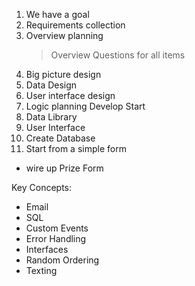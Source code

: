 1. We have a goal
2. Requirements collection
3. Overview planning
	> Overview
	> Questions for all items
4. Big picture design
5. Data Design
6. User interface design
7. Logic planning
Develop Start
1. Data Library
2. User Interface
3. Create Database
4. Start from a simple form
- wire up Prize Form

Key Concepts:
- Email
- SQL
- Custom Events
- Error Handling
- Interfaces
- Random Ordering
- Texting


